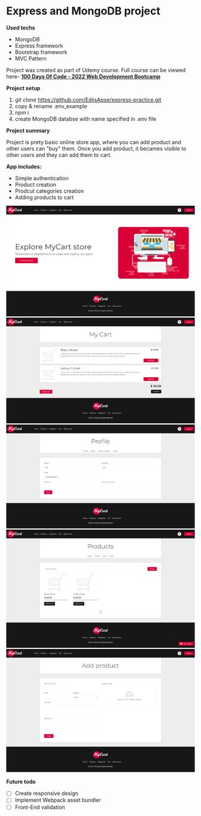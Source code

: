 # Express and MongoDB project

**Used techs**
- MongoDB
- Express framework
- Bootstrap framework
- MVC Pattern

Project was created as part of Udemy course.
Full course can be viewed here- **[100 Days Of Code - 2022 Web Development Bootcamp](https://www.udemy.com/course/100-days-of-code-web-development-bootcamp)**

**Project setup**

1. git clone https://github.com/EdijsApse/express-practice.git
2. copy & rename .env_example
3. npm i
4. create MongoDB databse with name specified in .env file

**Project summary**

Project is prety basic online store app, where you can add product and other users can "buy" them. Once you add product, it becames visible to other users and they can add them to cart.

**App includes:**
- Simple authentication
- Product creation
- Prodcut categories creation
- Adding products to cart

![Image 1](/public/preview/1.png)
![Image 2](/public/preview/2.png)
![Image 3](/public/preview/3.png)
![Image 4](/public/preview/4.png)
![Image 5](/public/preview/5.png)

**Future todo**

- [ ] Create responsive design
- [ ] Implement Webpack asset bundler
- [ ] Front-End validation
